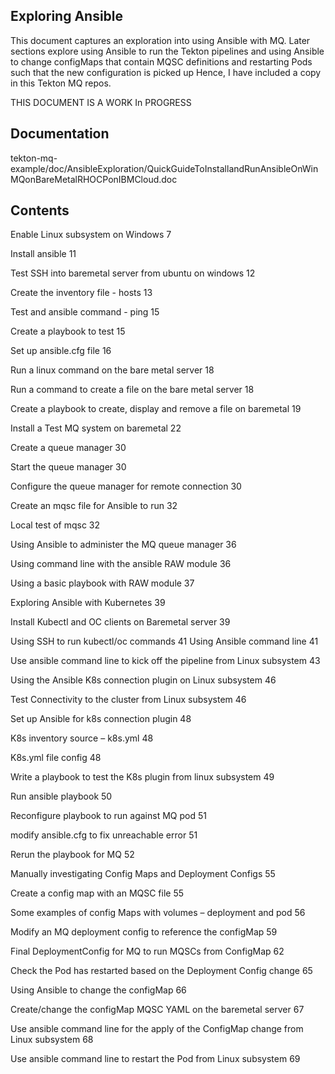 ## Exploring Ansible

This document captures an exploration into using Ansible with MQ. Later sections explore using Ansible to run the Tekton pipelines and 
using Ansible to change configMaps that contain MQSC definitions and restarting Pods such that the new configuration is picked up
Hence, I have included a copy in this Tekton MQ repos.

THIS DOCUMENT IS A WORK In PROGRESS

## Documentation
tekton-mq-example/doc/AnsibleExploration/QuickGuideToInstallandRunAnsibleOnWinMQonBareMetalRHOCPonIBMCloud.doc

## Contents
Enable Linux subsystem on Windows	7

Install ansible	11

Test SSH into baremetal server from ubuntu on windows	12

Create the inventory file - hosts	13

Test and ansible command - ping	15

Create a playbook to test	15

Set up ansible.cfg file	16

Run a linux command on the bare metal server	18

Run a command to create a file on the bare metal server	18

Create a playbook to create, display and remove a file on baremetal	19

Install a Test MQ system on baremetal	22

Create a queue manager	30

Start the queue manager	30

Configure the queue manager for remote connection	30

Create an mqsc file for Ansible to run	32

Local test of mqsc	32

Using Ansible to administer the MQ queue manager	36

Using command line with the ansible RAW module	36

Using a basic playbook with RAW module	37

Exploring Ansible with Kubernetes	39

Install Kubectl and OC clients on Baremetal server	39

Using SSH to run kubectl/oc commands	41
Using Ansible command line	41

Use ansible command line to kick off the pipeline from Linux subsystem	43

Using the Ansible K8s connection plugin on Linux subsystem	46

Test Connectivity to the cluster from Linux subsystem	46

Set up Ansible for k8s connection plugin	48

K8s inventory source – k8s.yml	48

K8s.yml file config	48

Write a playbook to test the K8s plugin from linux subsystem	49

Run ansible playbook	50

Reconfigure playbook to run against MQ pod	51

modify ansible.cfg to fix unreachable error	51

Rerun the playbook for MQ	52

Manually investigating Config Maps and Deployment Configs	55

Create a config map with an MQSC file	55

Some examples of config Maps with volumes – deployment and pod	56

Modify an MQ deployment config to reference the configMap	59

Final DeploymentConfig for MQ to run MQSCs from ConfigMap	62

Check the Pod has restarted based on the Deployment Config change	65

Using Ansible to change the configMap	66

Create/change the configMap MQSC YAML on the baremetal server	67

Use ansible command line for the apply of the ConfigMap change from Linux subsystem	68

Use ansible command line to restart the Pod from Linux subsystem	69
